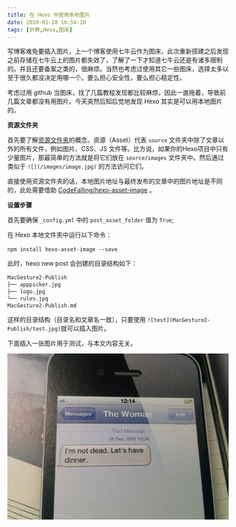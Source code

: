 ```yaml
---
title: 在 Hexo 中使用本地图片
date: 2019-01-28 16:54:10
tags: [折腾,Hexo,图床]
---
```

写博客难免要插入图片，上一个博客使用七牛云作为图床，此次重新搭建之后发现之前存储在七牛云上的图片都失效了，了解了一下才知道七牛云还是有诸多限制的。并且还要备案之类的，很麻烦。当然也考虑过使用其它一些图床，选择太多以至于很久都没决定用哪一个。要么担心安全性，要么担心稳定性。

考虑过用 github 当图床，找了几篇教程发现都比较麻烦，因此一直拖着，导致前几篇文章都没有用图片。今天突然后知后觉地发现 Hexo 其实是可以用本地图片的。

**资源文件夹**

首先要了解[资源文件夹](https://hexo.io/zh-cn/docs/asset-folders.html)的概念。资源（Asset）代表 `source` 文件夹中除了文章以外的所有文件，例如图片、CSS、JS 文件等。比方说，如果你的Hexo项目中只有少量图片，那最简单的方法就是将它们放在 `source/images` 文件夹中。然后通过类似于 `![](/images/image.jpg)` 的方法访问它们。

直接使用资源文件夹的话，本地图片地址与最终发布的文章中的图片地址是不同的，此处需要借助 [CodeFalling/hexo-asset-image](https://github.com/CodeFalling/hexo-asset-image) 。

**设置步骤**

首先要确保  `_config.yml` 中的 `post_asset_folder` 值为 `True`;

在 Hexo 本地文件夹中运行以下命令：

`npm install hexo-asset-image --save`

此时，hexo new post 会创建的目录结构如下：

```
MacGesture2-Publish
├── apppicker.jpg
├── logo.jpg
└── rules.jpg
MacGesture2-Publish.md
```

这样的目录结构（目录名和文章名一致），只要使用 `![test](MacGesture2-Publish/test.jpg)`就可以插入图片。

下面插入一张图片用于测试，与本文内容无关。

![Let's have dinner](about-hexo-img/dinner.JPG)










